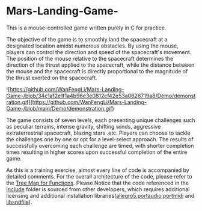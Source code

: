# Mars-Landing-Game-

This is a mouse-controlled game written purely in C for practice.

The objective of the game is to smoothly land the spacecraft at a designated location amidst numerous obstacles. By using the mouse, players can control the direction and speed of the spacecraft's movement. The position of the mouse relative to the spacecraft determines the direction of the thrust applied to the spacecraft, while the distance between the mouse and the spacecraft is directly proportional to the magnitude of the thrust exerted on the spacecraft.

![https://github.com/WanFengLi/Mars-Landing-Game-/blob/34c1af2e1f1a4b96e3e0812cf42e53a0626719a8/Demo/demonstration.gif](https://github.com/WanFengLi/Mars-Landing-Game-/blob/main/Demo/demonstration.gif)

The game consists of seven levels, each presenting unique challenges such as peculiar terrains, intense gravity, shifting winds, aggressive extraterrestrial spacecraft, blazing stars .etc. Players can choose to tackle the challenges one by one or opt for a level-select approach. The results of successfully overcoming each challenge are timed, with shorter completion times resulting in higher scores upon successful completion of the entire game.

As this is a training exercise, almost every line of code is accompanied by detailed comments. For the overall architecture of the code, please refer to the [Tree Map for Functions](https://github.com/WanFengLi/Mars-Landing-Game-/blob/main/Demo/Tree%20map%20for%20the%20functions.xmind). Please Notice that the code referenced in the [Include](https://github.com/WanFengLi/Mars-Landing-Game-/tree/main/Includes) folder is sourced from other developers, which requires additional licensing and additional installation libraries([allegro5](https://github.com/liballeg/allegro5),[portaudio](https://github.com/PortAudio/portaudio),[portmidi](https://github.com/PortMidi/portmidi) and [libsndfile](https://github.com/libsndfile/libsndfile)).
